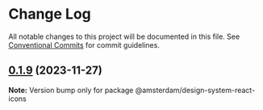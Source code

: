 # Change Log

All notable changes to this project will be documented in this file.
See [Conventional Commits](https://conventionalcommits.org) for commit guidelines.

## [0.1.9](https://github.com/Amsterdam/design-system/compare/@amsterdam/design-system-react-icons@0.1.8...@amsterdam/design-system-react-icons@0.1.9) (2023-11-27)

**Note:** Version bump only for package @amsterdam/design-system-react-icons
